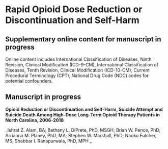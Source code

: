 # Rapid Opioid Dose Reduction or Discontinuation and Self-Harm
## Supplementary online content for manuscript in progress
Online content includes International Classification of Diseases, Ninth Revision, Clinical Modification (ICD-9-CM), International Classification of Diseases, Tenth Revision, Clinical Modification (ICD-10-CM), Current Procedural Terminology (CPT), National Drug Code (NDC) codes for potential confounders.

## Manuscript in progress
**Opioid Reduction or Discontinuation and Self-Harm, Suicide Attempt and Suicide Death Among High-Dose Long-Term Opioid Therapy Patients in North Carolina, 2006-2018**

_Ishrat Z. Alam, BA; Bethany L. DiPrete, PhD, MSGH; Brian W. Pence, PhD; Arrianna M. Planey, PhD, MA; Stephen W. Marshall, PhD; Naoko Fulcher, MS; Shabbar I. Ranapurwala, PhD, MPH
_
